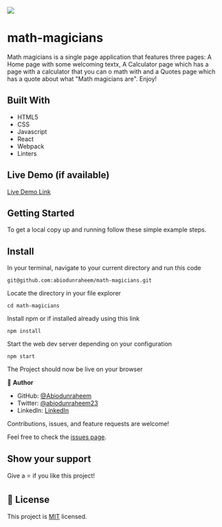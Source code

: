 ![](https://img.shields.io/badge/Microverse-blueviolet)

# math-magicians

Math magicians is a single page application that features three pages: A Home page with some welcoming textx, A Calculator page which has a page with a calculator that you can o math with and a Quotes page which has a quote about what "Math magicians are".
Enjoy!

## Built With

- HTML5
- CSS
- Javascript
- React
- Webpack
- Linters

## Live Demo (if available)
[Live Demo Link](https://abiodunraheem.github.io/math-magicians/)

## Getting Started

To get a local copy up and running follow these simple example steps.

## Install

In your terminal, navigate to your current directory and run this code

`git@github.com:abiodunraheem/math-magicians.git`

Locate the directory in your file explorer

`cd math-magicians`

Install npm or if installed already using this link

`npm install`

Start the web dev server depending on your configuration

`npm start`

The Project should now be live on your browser

👤 **Author**

- GitHub: [@Abiodunraheem](https://github.com/Abiodunraheem)
- Twitter: [@abiodunraheem23](https://twitter.com/abiodunraheem23)
- LinkedIn: [LinkedIn](https://www.linkedin.com/in/abiodun-raheem-908b33154)

Contributions, issues, and feature requests are welcome!

Feel free to check the [issues page](https://github.com/abiodunraheem/math-magicians/issues).

## Show your support

Give a ⭐️ if you like this project!
## 📝 License

This project is [MIT](./MIT.md) licensed.